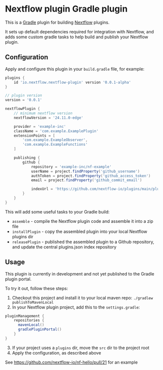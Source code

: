 # Nextflow plugin Gradle plugin

This is a [Gradle](https://gradle.org/) plugin for building [Nextflow](https://www.nextflow.io/) plugins.

It sets up default dependencies required for integration with Nextflow, and adds some custom gradle tasks
to help build and publish your Nextflow plugin.

## Configuration

Apply and configure this plugin in your `build.gradle` file, for example:

```gradle
plugins {
    id 'io.nextflow.nextflow-plugin' version '0.0.1-alpha'
}

// plugin version
version = '0.0.1'

nextflowPlugin {
    // minimum nextflow version
    nextflowVersion = '24.11.0-edge'

    provider = 'example-inc'
    className = 'com.example.ExamplePlugin'
    extensionPoints = [
        'com.example.ExampleObserver',
        'com.example.ExampleFunctions'
    ]

    publishing {
        github {
            repository = 'example-inc/nf-example'
            userName = project.findProperty('github_username')
            authToken = project.findProperty('github_access_token')
            email = project.findProperty('github_commit_email')

            indexUrl = 'https://github.com/nextflow-io/plugins/main/plugins.json'
        }
    }
}
```

This will add some useful tasks to your Gradle build:
* `assemble` - compile the Nextflow plugin code and assemble it into a zip file
* `installPlugin` - copy the assembled plugin into your local Nextflow plugins dir
* `releasePlugin` - published the assembled plugin to a Github repository, and update the central plugins.json index repository

## Usage

This plugin is currently in development and not yet published to the Gradle plugin portal.

To try it out, follow these steps:

1. Checkout this project and install it to your local maven repo: `./gradlew publishToMavenLocal`
2. In your Nextflow plugin project, add this to the `settings.gradle`:
```gradle
pluginManagement {
    repositories {
      mavenLocal()
      gradlePluginPortal()
    }
}
```
3. If your project uses a `plugins` dir, move the `src` dir to the project root
4. Apply the configuration, as described above

See https://github.com/nextflow-io/nf-hello/pull/21 for an example
